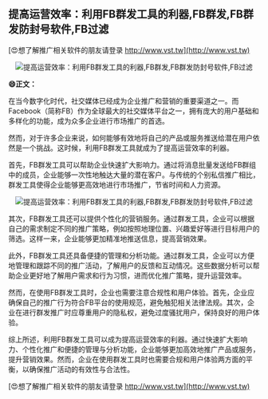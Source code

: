 ## **提高运营效率：利用FB群发工具的利器,FB群发,FB群发防封号软件,FB过滤**

[😍想了解推广相关软件的朋友请登录 http://www.vst.tw](http://www.vst.tw)

 <center><img src="https://vst.tw/MP4/tuiguang/png/2.png" alt="提高运营效率：利用FB群发工具的利器,FB群发,FB群发防封号软件,FB过滤"></center>

**😄正文：**

在当今数字化时代，社交媒体已经成为企业推广和营销的重要渠道之一。而Facebook（简称FB）作为全球最大的社交媒体平台之一，拥有庞大的用户基础和多样化的功能，成为众多企业进行市场推广的首选。

然而，对于许多企业来说，如何能够有效地将自己的产品或服务推送给潜在用户依然是一个挑战。这时候，利用FB群发工具就成为了提高运营效率的利器。

首先，FB群发工具可以帮助企业快速扩大影响力。通过将消息批量发送给FB群组中的成员，企业能够一次性地触达大量的潜在客户。与传统的个别私信推广相比，群发工具使得企业能够更高效地进行市场推广，节省时间和人力资源。

 <center><img src="https://vst.tw/MP4/tuiguang/png/5.png" alt="提高运营效率：利用FB群发工具的利器,FB群发,FB群发防封号软件,FB过滤"></center>

其次，FB群发工具还可以提供个性化的营销服务。通过群发工具，企业可以根据自己的需求制定不同的推广策略，例如按照地理位置、兴趣爱好等进行目标用户的筛选。这样一来，企业能够更加精准地推送信息，提高营销效果。

此外，FB群发工具还具备便捷的管理和分析功能。通过群发工具，企业可以方便地管理和跟踪不同的推广活动，了解用户的反馈和互动情况。这些数据分析可以帮助企业更好地了解用户需求和行为习惯，进而优化推广策略，提升运营效率。

然而，在使用FB群发工具时，企业也需要注意合规性和用户体验。首先，企业应确保自己的推广行为符合FB平台的使用规范，避免触犯相关法律法规。其次，企业在进行群发推广时应尊重用户的隐私权，避免过度骚扰用户，保持良好的用户体验。

综上所述，利用FB群发工具可以成为提高运营效率的利器。通过快速扩大影响力、个性化推广和便捷的管理与分析功能，企业能够更加高效地推广产品或服务，提升营销效果。然而，企业在使用群发工具时也需要合规和用户体验两方面的平衡，以确保推广活动的有效性与合法性。

[😍想了解推广相关软件的朋友请登录 http://www.vst.tw](http://www.vst.tw)



